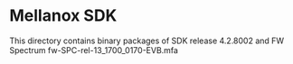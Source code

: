 Mellanox SDK
=============

This directory contains binary packages of SDK release 4.2.8002 and FW Spectrum fw-SPC-rel-13_1700_0170-EVB.mfa
